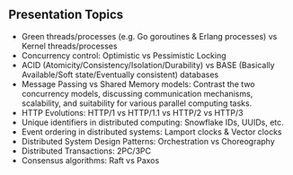 ## Presentation Topics

- Green threads/processes (e.g. Go goroutines & Erlang processes) vs Kernel threads/processes
- Concurrency control: Optimistic vs Pessimistic Locking
- ACID (Atomicity/Consistency/Isolation/Durability) vs BASE (Basically Available/Soft state/Eventually consistent) databases
- Message Passing vs Shared Memory models: Contrast the two concurrency models, discussing communication mechanisms, scalability, and suitability for various parallel computing tasks.
- HTTP Evolutions: HTTP/1 vs HTTP/1.1 vs HTTP/2 vs HTTP/3
- Unique identifiers in distributed computing: Snowflake IDs, UUIDs, etc.
- Event ordering in distributed systems: Lamport clocks & Vector clocks
- Distributed System Design Patterns: Orchestration vs Choreography
- Distributed Transactions: 2PC/3PC
- Consensus algorithms: Raft vs Paxos
